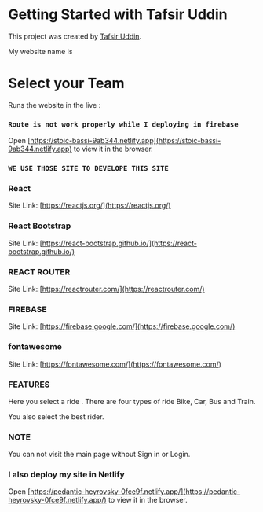 # Getting Started with Tafsir Uddin

This project was created by [Tafsir Uddin](https://www.facebook.com/profile.php?id=100008669771700).

My website name is
# Select your Team

Runs the website in the live :
### `Route is not work properly while I deploying in firebase`
Open [https://stoic-bassi-9ab344.netlify.app](https://stoic-bassi-9ab344.netlify.app) to view it in the browser.




### `WE USE THOSE SITE TO DEVELOPE THIS SITE `


### React

Site Link: [https://reactjs.org/](https://reactjs.org/)

### React Bootstrap

Site Link: [https://react-bootstrap.github.io/](https://react-bootstrap.github.io/)

### REACT ROUTER

Site Link: [https://reactrouter.com/](https://reactrouter.com/)

### FIREBASE

Site Link: [https://firebase.google.com/](https://firebase.google.com/)
### fontawesome

Site Link: [https://fontawesome.com/](https://fontawesome.com/)


### FEATURES

Here you select a ride . There are four types of ride Bike, Car, Bus and Train.

You also select the best rider.

### NOTE
You can not visit the main page without Sign in or Login.



### I also deploy my site in Netlify

Open [https://pedantic-heyrovsky-0fce9f.netlify.app/](https://pedantic-heyrovsky-0fce9f.netlify.app/) to view it in the browser.

